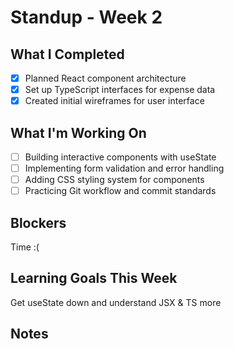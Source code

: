 # Standup - Week 2

## What I Completed
- [x] Planned React component architecture
- [x] Set up TypeScript interfaces for expense data
- [x] Created initial wireframes for user interface

## What I'm Working On
- [ ] Building interactive components with useState
- [ ] Implementing form validation and error handling
- [ ] Adding CSS styling system for components
- [ ] Practicing Git workflow and commit standards

## Blockers
Time :(

## Learning Goals This Week
Get useState down and understand JSX & TS more

## Notes